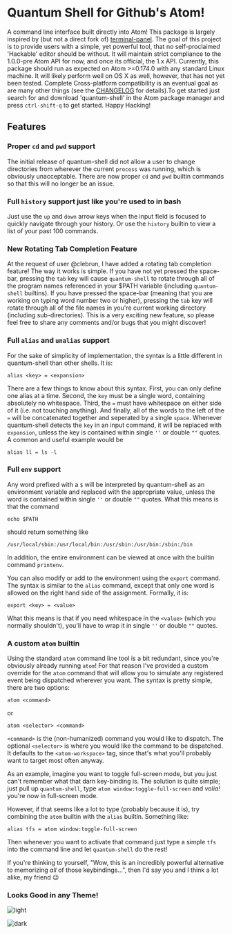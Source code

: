 # Quantum Shell for Github's Atom!
A command line interface built directly into Atom! This package is largely inspired by (but not a direct fork of) [terminal-panel](http://github.com/thedaniel/terminal-panel). The goal of this project is to provide users with a simple, yet powerful tool, that no self-proclaimed 'Hackable' editor should be without. It will maintain strict compliance to the 1.0.0-pre Atom API for now, and once its official, the 1.x API. Currently, this package should run as expected on Atom >=0.174.0 with any standard Linux machine. It will likely perform well on OS X as well, however, that has not yet been tested. Complete Cross-platform compatibility is an eventual goal as are many other things (see the [CHANGELOG](https://github.com/sedabull/quantum-shell/blob/master/CHANGELOG.md) for details).To get started just search for and download 'quantum-shell' in the Atom package manager and press `ctrl-shift-q` to get started. Happy Hacking!
## Features
### Proper `cd` and `pwd` support
The initial release of quantum-shell did not allow a user to change directories from wherever the current `process` was running, which is obviously unacceptable. There are now proper `cd` and `pwd` builtin commands so that this will no longer be an issue.
### Full `history` support just like you're used to in bash
Just use the `up` and `down` arrow keys when the input field is focused to quickly navigate through your history. Or use the `history` builtin to view a list of your past 100 commands.
### New Rotating Tab Completion Feature
At the request of user @clebrun, I have added a rotating tab completion feature! The way it works is simple. If you have not yet pressed the space-bar, pressing the `tab` key will cause `quantum-shell` to rotate through all of the program names referenced in your $PATH variable (including `quantum-shell` builtins). If you have pressed the space-bar (meaning that you are working on typing word number two or higher), pressing the `tab` key will rotate through all of the file names in you're current working directory (including sub-directories). This is a very exciting new feature, so please feel free to share any comments and/or bugs that you might discover!
### Full `alias` and `unalias` support
For the sake of simplicity of implementation, the syntax is a little different in quantum-shell than other shells. It is:
```
alias <key> = <expansion>
```

There are a few things to know about this syntax. First, you can only define one alias at a time. Second, the `key` must be a single word, containing absolutely no whitespace. Third, the `=` must have whitespace on either side of it (i.e. not touching anything). And finally, all of the words to the left of the `=` will be concatenated together and seperated by a single `space`. Whenever quantum-shell detects the `key` in an input command, it will be replaced with `expansion`, unless the key is contained within single `''` or  double `""` quotes. A common and useful example would be
```
alias ll = ls -l
```
### Full `env` support
Any word prefixed with a `$` will be interpreted by quantum-shell as an environment variable and replaced with the appropriate value, unless the word is contained within single `''` or  double `""` quotes. What this means is that the command
```
echo $PATH
```
should return something like
```
/usr/local/sbin:/usr/local/bin:/usr/sbin:/usr/bin:/sbin:/bin
```
In addition, the entire environment can be viewed at once with the builtin command `printenv`.

You can also modify or add to the environment using the `export` command. The syntax is similar to the `alias` command, except that only one word is allowed on the right hand side of the assignment. Formally, it is:
```
export <key> = <value>
```
What this means is that if you need whitespace in the `<value>` (which you normally shouldn't), you'll have to wrap it in single `''` or double `""` quotes.
### A custom `atom` builtin
Using the standard `atom` command line tool is a bit redundant, since you're obviously already running `atom`! For that reason I've provided a custom override for the `atom` command that will allow you to simulate any registered event being dispatched wherever you want. The syntax is pretty simple, there are two options:
```
atom <command>
```
or
```
atom <selector> <command>
```
`<command>` is the (non-humanized) command you would like to dispatch. The optional `<selector>` is where you would like the command to be dispatched. It defaults to the `<atom-workspace>` tag, since that's what you'll probably want to target most often anyway.

As an example, imagine you want to toggle full-screen mode, but you just can't remember what that darn key-binding is. The solution is quite simple; just pull up `quantum-shell`, type `atom window:toggle-full-screen` and *volia!* you're now in full-screen mode.

However, if that seems like a lot to type (probably because it is), try combining the `atom` builtin with the `alias` builtin. Something like:
```
alias tfs = atom window:toggle-full-screen
```
Then whenever you want to activate that command just type a simple `tfs` into the command line and let `quantum-shell` do the rest!

If you're thinking to yourself, "Wow, this is an incredibly powerful alternative to memorizing *all* of those keybindings...", then I'd say you and I think a lot alike, my friend :wink:
### Looks Good in any Theme!
![light](https://raw.githubusercontent.com/sedabull/quantum-shell/master/resources/quantum-shell-light.png)

![dark](https://raw.githubusercontent.com/sedabull/quantum-shell/master/resources/quantum-shell-dark.png)
